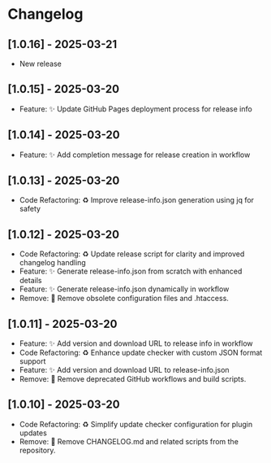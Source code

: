 # Changelog

## [1.0.16] - 2025-03-21

- New release


## [1.0.15] - 2025-03-20

- Feature: ✨ Update GitHub Pages deployment process for release info


## [1.0.14] - 2025-03-20

- Feature: ✨ Add completion message for release creation in workflow


## [1.0.13] - 2025-03-20

- Code Refactoring: ♻️ Improve release-info.json generation using jq for safety


## [1.0.12] - 2025-03-20

- Code Refactoring: ♻️ Update release script for clarity and improved changelog handling
- Feature: ✨ Generate release-info.json from scratch with enhanced details
- Feature: ✨ Generate release-info.json dynamically in workflow
- Remove: 🚮 Remove obsolete configuration files and .htaccess.


## [1.0.11] - 2025-03-20

- Feature: ✨ Add version and download URL to release info in workflow
- Code Refactoring: ♻️ Enhance update checker with custom JSON format support
- Feature: ✨ Add version and download URL to release-info.json
- Remove: 🚮 Remove deprecated GitHub workflows and build scripts.


## [1.0.10] - 2025-03-20

- Code Refactoring: ♻️ Simplify update checker configuration for plugin updates
- Remove: 🚮 Remove CHANGELOG.md and related scripts from the repository.


